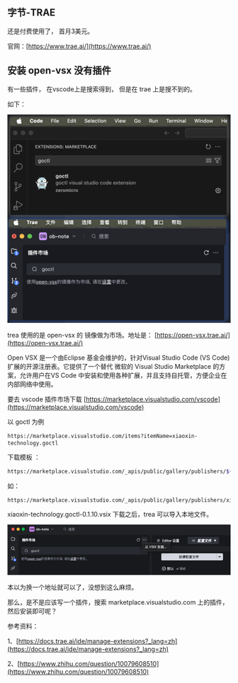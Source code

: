 
## 字节-TRAE

还是付费使用了， 首月3美元。 

官网：[https://www.trae.ai/](https://www.trae.ai/)

## 安装 open-vsx 没有插件

有一些插件， 在vscode上是搜索得到， 但是在 trae 上是搜不到的。 

如下： 

![](assets/trae-2025-07-14_16-10-13.png)

trea 使用的是 open-vsx 的 镜像做为市场。地址是： [https://open-vsx.trae.ai/](https://open-vsx.trae.ai/) 

Open VSX 是一个由Eclipse 基金会维护的，针对Visual Studio Code (VS Code) 扩展的开源注册表。它提供了一个替代 微软的 Visual Studio Marketplace 的方案，允许用户在VS Code 中安装和使用各种扩展，并且支持自托管，方便企业在内部网络中使用。

要去 vscode 插件市场下载 [https://marketplace.visualstudio.com/vscode](https://marketplace.visualstudio.com/vscode)   


以 goctl 为例 

```
https://marketplace.visualstudio.com/items?itemName=xiaoxin-technology.goctl

```

下载模板 ： 

```sh
https://marketplace.visualstudio.com/_apis/public/gallery/publishers/${itemName.fieldA}/vsextensions/${itemName.fieldB}/${version}/vspackage
```
如： 

```sh
https://marketplace.visualstudio.com/_apis/public/gallery/publishers/xiaoxin-technology/vsextensions/goctl/0.1.10/vspackage

```

xiaoxin-technology.goctl-0.1.10.vsix 下载之后，trea 可以导入本地文件。 

![](assets/trea-2025-07-14_17-19-52.png)


本以为换一个地址就可以了，没想到这么麻烦。

那么，是不是应该写一个插件，搜索 marketplace.visualstudio.com 上的插件，然后安装即可呢？

参考资料：

1、[https://docs.trae.ai/ide/manage-extensions?_lang=zh](https://docs.trae.ai/ide/manage-extensions?_lang=zh)

2、[https://www.zhihu.com/question/10079608510](https://www.zhihu.com/question/10079608510)

## 


